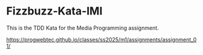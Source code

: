 # Fizzbuzz-Kata-IMI

This is the TDD Kata for the Media Programming assignment.

https://progwebtec.github.io/classes/ss2025/m1/assignments/assignment_01/
